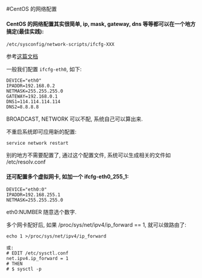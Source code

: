 #CentOS 的网络配置

#### CentOS 的网络配置其实很简单, ip, mask, gateway, dns 等等都可以在一个地方搞定(最佳实践):

    /etc/sysconfig/network-scripts/ifcfg-XXX


参考[这篇文档](http://www.centos.org/docs/2/rhl-rg-en-7.2/ch-networkscripts.html)

一般我们配置 `ifcfg-eth0`, 如下:

    DEVICE="eth0"
    IPADDR=192.168.0.2
    NETMASK=255.255.255.0
    GATEWAY=192.168.0.1
    DNS1=114.114.114.114
    DNS2=8.8.8.8

BROADCAST, NETWORK 可以不配, 系统自己可以算出来.


不重启系统即可应用新的配置:

    service network restart


别的地方不需要配置了, 通过这个配置文件, 系统可以生成相关的文件如 /etc/resolv.conf


#### 还可配置多个虚拟网卡, 如加一个 ifcfg-eth0_255_1:

    DEVICE="eth0:0"
    IPADDR=192.168.255.1
    NETMASK=255.255.255.0

eth0:NUMBER 随意选个数字.

多个网卡配好后, 如果 /proc/sys/net/ipv4/ip_forward == 1, 就可以做路由了:
    
    echo 1 >/proc/sys/net/ipv4/ip_forward

    或:
    # EDIT /etc/sysctl.conf
    net.ipv4.ip_forward = 1
    # THEN
    # $ sysctl -p
